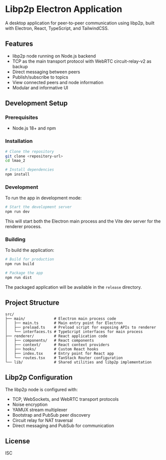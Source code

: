 # Libp2p Electron Application

A desktop application for peer-to-peer communication using libp2p, built with Electron, React, TypeScript, and TailwindCSS.

## Features

- libp2p node running on Node.js backend
- TCP as the main transport protocol with WebRTC circuit-relay-v2 as backup
- Direct messaging between peers
- Publish/subscribe to topics
- View connected peers and node information
- Modular and informative UI

## Development Setup

### Prerequisites

- Node.js 18+ and npm

### Installation

```bash
# Clone the repository
git clone <repository-url>
cd lmao_2

# Install dependencies
npm install
```

### Development

To run the app in development mode:

```bash
# Start the development server
npm run dev
```

This will start both the Electron main process and the Vite dev server for the renderer process.

### Building

To build the application:

```bash
# Build for production
npm run build

# Package the app
npm run dist
```

The packaged application will be available in the `release` directory.

## Project Structure

```
src/
├── main/             # Electron main process code
│   ├── main.ts       # Main entry point for Electron
│   ├── preload.ts    # Preload script for exposing APIs to renderer
│   └── interfaces.ts # TypeScript interfaces for main process
├── renderer/         # React application code
│   ├── components/   # React components
│   ├── context/      # React context providers
│   ├── hooks/        # Custom React hooks
│   ├── index.tsx     # Entry point for React app
│   └── routes.tsx    # TanStack Router configuration
└── lib/              # Shared utilities and libp2p implementation
```

## Libp2p Configuration

The libp2p node is configured with:

- TCP, WebSockets, and WebRTC transport protocols
- Noise encryption
- YAMUX stream multiplexer
- Bootstrap and PubSub peer discovery
- Circuit relay for NAT traversal
- Direct messaging and PubSub for communication

## License

ISC 